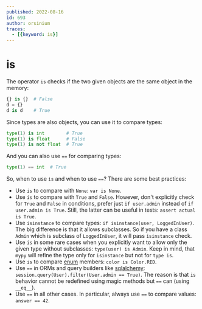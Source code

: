 ```yaml
---
published: 2022-08-16
id: 693
author: orsinium
traces:
  - [{keyword: is}]
---
```


# is

The operator `is` checks if the two given objects are the same object in the memory:

```python
{} is {}  # False
d = {}
d is d    # True
```

Since types are also objects, you can use it to compare types:

```python
type(1) is int        # True
type(1) is float      # False
type(1) is not float  # True
```

And you can also use `==` for comparing types:

```python
type(1) == int  # True
```

So, when to use `is` and when to use `==`? There are some best practices:

+ Use `is` to compare with `None`: `var is None`.
+ Use `is` to compare with `True` and `False`. However, don't explicitly check for `True` and `False` in conditions, prefer just `if user.admin` instead of `if user.admin is True`. Still, the latter can be useful in tests: `assert actual is True`.
+ Use `isinstance` to compare types: `if isinstance(user, LoggedInUser)`. The big difference is that it allows subclasses. So if you have a class `Admin` which is subclass of `LoggedInUser`, it will pass `isinstance` check.
+ Use `is` in some rare cases when you explicitly want to allow only the given type without subclasses: `type(user) is Admin`. Keep in mind, that `mypy` will refine the type only for `isinstance` but not for `type is`.
+ Use `is` to compare [enum](https://docs.python.org/3/library/enum.html) members: `color is Color.RED`.
+ Use `==` in ORMs and query builders like [sqlalchemy](https://www.sqlalchemy.org/): `session.query(User).filter(User.admin == True)`. The reason is that `is` behavior cannot be redefined using magic methods but `==` can (using `__eq__`).
+ Use `==` in all other cases. In particular, always use `==` to compare values: `answer == 42`.
